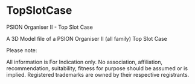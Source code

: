 # TopSlotCase
PSION Organiser II - Top Slot Case

A 3D Model file of a PSION Organiser II (all family) Top Slot Case


Please note:

All information is For Indication only.
No association, affiliation, recommendation, suitability, fitness for purpose should be assumed or is implied.
Registered trademarks are owned by their respective registrants.
